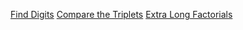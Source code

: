 [Find Digits](https://www.hackerrank.com/challenges/find-digits/problem)
[Compare the Triplets](https://www.hackerrank.com/challenges/compare-the-triplets/problem)
[Extra Long Factorials](https://www.hackerrank.com/challenges/extra-long-factorials/problem)
